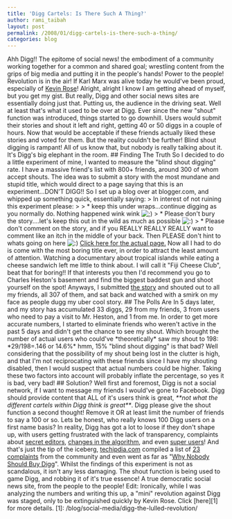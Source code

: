 ```yaml
---
title: 'Digg Cartels: Is There Such A Thing?'
author: rami_taibah
layout: post
permalink: /2008/01/digg-cartels-is-there-such-a-thing/
categories: blog
---
```

Ahh Digg!! The epitome of social news! the embodiment of a community working together for a common and shared goal; wrestling content from the grips of big media and putting it in the people's hands! Power to the people! Revolution is in the air! If Karl Marx was alive today he would've been proud, especially of [Kevin Rose](http://digg.com/users/kevinrose)!
Alright, alright I know I am getting ahead of myself, but you get my gist.
But really, Digg and other social news sites are essentially doing just that. Putting us, the audience in the driving seat. Well at least that's what it used to be over at Digg. Ever since the new "shout" function was introduced, things started to go downhill. Users would submit their stories and shout it left and right, getting 40 or 50 diggs in a couple of hours. Now that would be acceptable if these friends actually liked these stories and voted for them. But the reality couldn't be further! Blind shout digging is rampant! All of us know that, but nobody is really talking about it. It's Digg's big elephant in the room.
\#\# Finding The Truth
So I decided to do a little experiment of mine, I wanted to measure the "blind shout digging" rate. I have a massive friend's list with 800+ friends, around 300 of whom accept shouts. The idea was to submit a story with the most mundane and stupid title, which would direct to a page saying that this is an experiment...DON'T DIGG!!
So I set up a blog over at blogger.com, and whipped up something quick, essentially saying:
\> In interest of not ruining this experiment please:
\> 
\> \* keep this under wraps...continue digging as you normally do. Nothing happened wink wink ![;)](http://192.168.1.2/blog2/wp-includes/images/smilies/icon_wink.gif)
\> \* Please don't bury the story....let's keep this out in the wild as much as possible ![:)](http://192.168.1.2/blog2/wp-includes/images/smilies/icon_smile.gif)
\> \* Please don't comment on the story, and if you REALLY REALLY REALLY want to comment like an itch in the middle of your back. Then PLEASE don't hint to whats going on here ![:)](http://192.168.1.2/blog2/wp-includes/images/smilies/icon_smile.gif)
[Click here for the actual page.](http://fijicheeseclub.blogspot.com/ "Click here for the actual page.")
Now all I had to do is come with the most boring title ever, in order to attract the least amount of attention. Watching a documentary about tropical islands while eating a cheese sandwich left me little to think about. I will call it "Fiji Cheese Club", beat that for boring!! If that interests you then I'd recommend you go to Charles Heston's basement and find the biggest baddest gun and shoot yourself on the spot!
Anyways, I submitted [the story](http://www.digg.com/travel_places/Fiji_Cheese_Club/who "the story") and shouted out to all my friends, all 307 of them, and sat back and watched with a smirk on my face as people dugg my uber cool story.
\#\# The Polls Are In
5 days later, and my story has accumulated 33 diggs, 29 from my friends, 3 from users who need to pay a visit to Mr. Heston, and 1 from me.
In order to get more accurate numbers, I started to eliminate friends who weren't active in the past 5 days and didn't get the chance to see my shout. Which brought the number of actual users who could've \*theoretically\* saw my shout to 198:
\*29/198=.146 or 14.6%\*
hmm, 15% "blind shout digging" is that bad? Well considering that the possibility of my shout being lost in the clutter is high, and that I'm not reciprocating with these friends since I have my shouting disabled, then I would suspect that actual numbers could be higher. Taking these two factors into account will probably inflate the percentage, so yes it is bad, very bad!
\#\# Solution?
Well first and foremost, Digg is not a social network, if I want to message my friends I would've gone to Facebook. Digg should provide content that ALL of it's users think is great, _\*\*not what the different cartels within Digg think is great\*\*_.
Digg please give the shout function a second thought! Remove it OR at least limit the number of friends to say a 100 or so. Lets be honest, who really knows 100 Digg users on a first name basis?
In reality, Digg has got a lot to loose if they don't shape up, with users getting frustrated with the lack of transparency, complaints about [secret editors](http://valleywag.com/346263/diggs-secret-editors "secret editors"), [changes in the algorithm](http://babblin5.com/2008/01/23/two-diggs-one-cup/ "changes in the algorithm"), and even [super users](http://www.techcrunch.com/2008/01/17/digg-has-super-users-or-hates-ron-paul/ "super users")! And that's just the tip of the iceberg, [techipdia.com](http://www.techipedia.com/ "techipdia.com") compiled a list of [23 complaints](http://www.techipedia.com/2007/new-digg-community-reaction/ "23 complaints") from the community and even went as far as "[Why Nobody Should Buy Digg](http://www.techipedia.com/2007/dont-buy-digg/ "Why Nobody Should Buy Digg")".
Whilst the findings of this experiment is not as scandalous, it isn't any less damaging. The shout function is being used to game Digg, and robbing it of it's true essence! A true democratic social news site, from the people to the people!
Edit: Ironically, while I was analyzing the numbers and writing this up, a "mini" revolution against Digg was staged, only to be extinguished quickly by Kevin Rose. Click \[here\]\[1\] for more details.
\[1\]: /blog/social-media/digg-the-lulled-revolution/